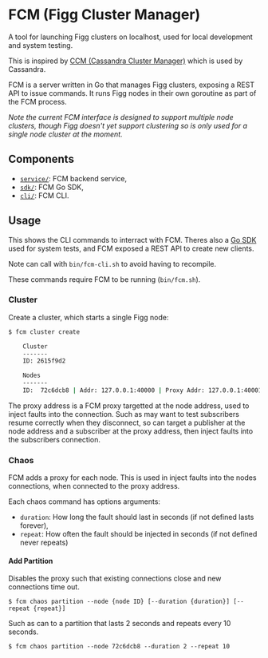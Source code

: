 # FCM (Figg Cluster Manager)

A tool for launching Figg clusters on localhost, used for local development
and system testing.

This is inspired by [CCM (Cassandra Cluster Manager)](https://github.com/riptano/ccm)
which is used by Cassandra.

FCM is a server written in Go that manages Figg clusters, exposing a REST API
to issue commands. It runs Figg nodes in their own goroutine as part of
the FCM process.

*Note the current FCM interface is designed to support multiple node clusters,
though Figg doesn't yet support clustering so is only used for a single node
cluster at the moment.*

## Components
* [`service/`](./service): FCM backend service,
* [`sdk/`](./sdk): FCM Go SDK,
* [`cli/`](./cli): FCM CLI.

## Usage
This shows the CLI commands to interract with FCM. Theres also a [Go SDK](./sdk)
used for system tests, and FCM exposed a REST API to create new clients.

Note can call with `bin/fcm-cli.sh` to avoid having to recompile.

These commands require FCM to be running (`bin/fcm.sh`).

### Cluster
Create a cluster, which starts a single Figg node:
```bash
$ fcm cluster create

    Cluster
    -------
    ID: 2615f9d2

    Nodes
    -------
    ID:  72c6dcb8 | Addr: 127.0.0.1:40000 | Proxy Addr: 127.0.0.1:40001

```

The proxy address is a FCM proxy targetted at the node address, used to inject
faults into the connection. Such as may want to test subscribers resume
correctly when they disconnect, so can target a publisher at the node address
and a subscriber at the proxy address, then inject faults into the subscribers
connection.

### Chaos
FCM adds a proxy for each node. This is used in inject faults into the nodes
connections, when connected to the proxy address.

Each chaos command has options arguments:
* `duration`: How long the fault should last in seconds (if not defined lasts
forever),
* `repeat`: How often the fault should be injected in seconds (if not defined
never repeats)

#### Add Partition
Disables the proxy such that existing connections close and new connections
time out.

```
$ fcm chaos partition --node {node ID} [--duration {duration}] [--repeat {repeat}]
```

Such as can to a partition that lasts 2 seconds and repeats every 10 seconds.
```
$ fcm chaos partition --node 72c6dcb8 --duration 2 --repeat 10
```
